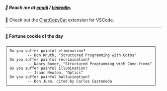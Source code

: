 ##### :calling: Reach me at **[email](mailto:johannes@stenmark.in)** ***/*** **[~~LinkedIn~~](https://www.linkedin.com/in/johannes-stenmark)**.
:feet: Check out the [ChatCopyCat](https://github.com/jstenmark/ChatCopyCat) extension for VSCode.

---
#### :cookie: Fortune cookie of the day
```smalltalk
╭──────────────────────────────────────────────────────────────────╮
│ Do you suffer painful elimination?                               │
│         -- Don Knuth, "Structured Programming with Gotos"        │
│ Do you suffer painful recrimination?                             │
│         -- Nancy Boxer, "Structured Programming with Come-froms" │
│ Do you suffer painful illumination?                              │
│         -- Isaac Newton, "Optics"                                │
│ Do you suffer painful hallucination?                             │
│         -- Don Juan, cited by Carlos Casteneda                   │
╰──────────────────────────────────────────────────────────────────╯
```
